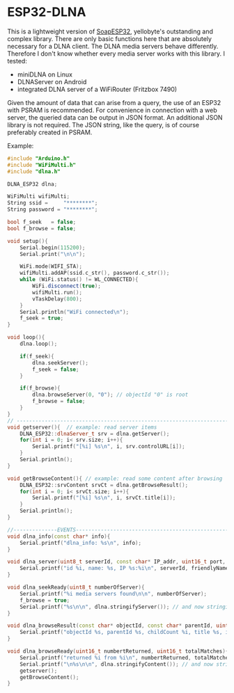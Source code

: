 # ESP32-DLNA
This is a lightweight version of <a href="https://github.com/yellobyte/"> SoapESP32</a>, yellobyte's outstanding and complex library.
There are only basic functions here that are absolutely necessary for a DLNA client.
The DLNA media servers behave differently. Therefore I don't know whether every media server works with this library. I tested:

- miniDLNA on Linux
- DLNAServer on Android
- integrated DLNA server of a WiFiRouter (Fritzbox 7490)

Given the amount of data that can arise from a query, the use of an ESP32 with PSRAM is recommended. For convenience in connection with a web server, the queried data can be output in JSON format. An additional JSON library is not required. The JSON string, like the query, is of course preferably created in PSRAM.

Example:
````c++
#include "Arduino.h"
#include "WiFiMulti.h"
#include "dlna.h"

DLNA_ESP32 dlna;

WiFiMulti wifiMulti;
String ssid =     "********";
String password = "********";

bool f_seek   = false;
bool f_browse = false;

void setup(){
    Serial.begin(115200);
    Serial.print("\n\n");

    WiFi.mode(WIFI_STA);
    wifiMulti.addAP(ssid.c_str(), password.c_str());
    while (WiFi.status() != WL_CONNECTED){
        WiFi.disconnect(true);
        wifiMulti.run();
        vTaskDelay(800);
    }
    Serial.println("WiFi connected\n");
    f_seek = true;
}

void loop(){
    dlna.loop();

    if(f_seek){
        dlna.seekServer();
        f_seek = false;
    }

    if(f_browse){
        dlna.browseServer(0, "0"); // objectId "0" is root
        f_browse = false;
    }
}
// --------------------------------------------------------------------------------------------------
void getserver(){  // example: read server items
    DLNA_ESP32::dlnaServer_t srv = dlna.getServer();
    for(int i = 0; i< srv.size; i++){
        Serial.printf("[%i] %s\n", i, srv.controlURL[i]);
    }
    Serial.println();
}

void getBrowseContent(){ // example: read some content after browsing
    DLNA_ESP32::srvContent srvCt = dlna.getBrowseResult();
    for(int i = 0; i< srvCt.size; i++){
        Serial.printf("[%i] %s\n", i, srvCt.title[i]);
    }
    Serial.println();
}

//--------------EVENTS--------------------------------------------------------------------------------
void dlna_info(const char* info){
    Serial.printf("dlna_info: %s\n", info);
}

void dlna_server(uint8_t serverId, const char* IP_addr, uint16_t port, const char* friendlyName, const char* controlURL){
    Serial.printf("id %i, name: %s, IP %s:%i\n", serverId, friendlyName, IP_addr, port);
}

void dlna_seekReady(uint8_t numberOfServer){
    Serial.printf("%i media servers found\n\n", numberOfServer);
    f_browse = true;
    Serial.printf("%s\n\n", dlna.stringifyServer()); // and now stringify the found servers, make JSONstring:
}

void dlna_browseResult(const char* objectId, const char* parentId, uint16_t childCount, const char* title, bool isAudio, uint32_t itemSize, const char* itemURL){
    Serial.printf("objectId %s, parentId %s, childCount %i, title %s, isAudio %i, itemSize %i, itemURL %s\n", objectId, parentId, childCount, title, isAudio, itemSize, itemURL);
}

void dlna_browseReady(uint16_t numbertReturned, uint16_t totalMatches){
    Serial.printf("returned %i from %i\n", numbertReturned, totalMatches);
    Serial.printf("\n%s\n\n", dlna.stringifyContent()); // and now stringify the browse result, make JSONstring:
    getserver();
    getBrowseContent();
}
````
